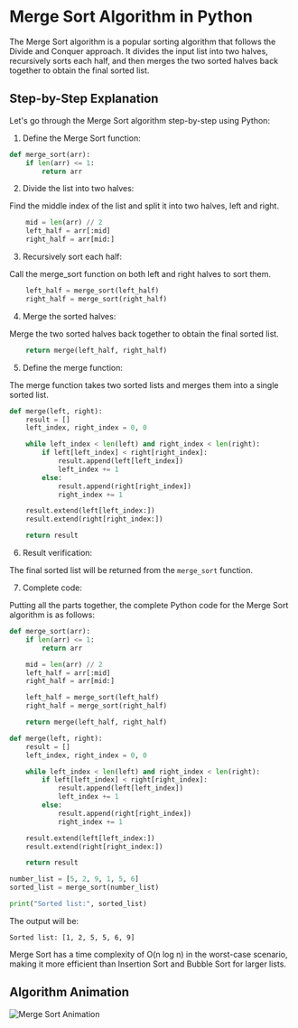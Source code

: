 # Merge Sort Algorithm in Python

The Merge Sort algorithm is a popular sorting algorithm that follows the Divide and Conquer approach. It divides the input list into two halves, recursively sorts each half, and then merges the two sorted halves back together to obtain the final sorted list.

## Step-by-Step Explanation

Let's go through the Merge Sort algorithm step-by-step using Python:

1. Define the Merge Sort function:

```python
def merge_sort(arr):
    if len(arr) <= 1:
        return arr
```

2. Divide the list into two halves:

Find the middle index of the list and split it into two halves, left and right.

```python
    mid = len(arr) // 2
    left_half = arr[:mid]
    right_half = arr[mid:]
```

3. Recursively sort each half:

Call the merge_sort function on both left and right halves to sort them.

```python
    left_half = merge_sort(left_half)
    right_half = merge_sort(right_half)
```

4. Merge the sorted halves:

Merge the two sorted halves back together to obtain the final sorted list.

```python
    return merge(left_half, right_half)
```

5. Define the merge function:

The merge function takes two sorted lists and merges them into a single sorted list.

```python
def merge(left, right):
    result = []
    left_index, right_index = 0, 0

    while left_index < len(left) and right_index < len(right):
        if left[left_index] < right[right_index]:
            result.append(left[left_index])
            left_index += 1
        else:
            result.append(right[right_index])
            right_index += 1

    result.extend(left[left_index:])
    result.extend(right[right_index:])

    return result
```

6. Result verification:

The final sorted list will be returned from the `merge_sort` function.

7. Complete code:

Putting all the parts together, the complete Python code for the Merge Sort algorithm is as follows:

```python
def merge_sort(arr):
    if len(arr) <= 1:
        return arr

    mid = len(arr) // 2
    left_half = arr[:mid]
    right_half = arr[mid:]

    left_half = merge_sort(left_half)
    right_half = merge_sort(right_half)

    return merge(left_half, right_half)

def merge(left, right):
    result = []
    left_index, right_index = 0, 0

    while left_index < len(left) and right_index < len(right):
        if left[left_index] < right[right_index]:
            result.append(left[left_index])
            left_index += 1
        else:
            result.append(right[right_index])
            right_index += 1

    result.extend(left[left_index:])
    result.extend(right[right_index:])

    return result

number_list = [5, 2, 9, 1, 5, 6]
sorted_list = merge_sort(number_list)

print("Sorted list:", sorted_list)
```

The output will be:

```
Sorted list: [1, 2, 5, 5, 6, 9]
```

Merge Sort has a time complexity of O(n log n) in the worst-case scenario, making it more efficient than Insertion Sort and Bubble Sort for larger lists.

## Algorithm Animation

![Merge Sort Animation](https://upload.wikimedia.org/wikipedia/commons/c/cc/Merge-sort-example-300px.gif)
